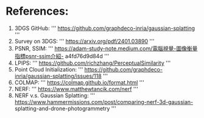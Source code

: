 # References:

1. 3DGS GitHub: 
'''
https://github.com/graphdeco-inria/gaussian-splatting 
'''
2. Survey on 3DGS: 
'''
https://arxiv.org/pdf/2401.03890 
'''
3. PSNR, SSIM: 
'''
https://adam-study-note.medium.com/電腦視覺-圖像衡量指標psnr-ssim介紹-
a4fd76d9d84d 
'''
4. LPIPS: 
'''
https://github.com/richzhang/PerceptualSimilarity 
'''
5. Point Cloud Initialization: 
'''
https://github.com/graphdeco-inria/gaussian-splatting/issues/118 
'''
6. COLMAP: 
'''
https://colmap.github.io/format.html 
'''
7. NERF: 
'''
https://www.matthewtancik.com/nerf 
'''
8. NERF v.s. Gaussian Splatting: 
'''
https://www.hammermissions.com/post/comparing-nerf-3d-gaussian-
splatting-and-drone-photogrammetry 
'''